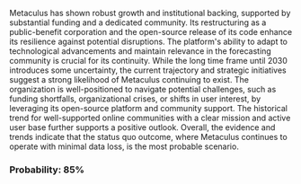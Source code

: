 Metaculus has shown robust growth and institutional backing, supported by substantial funding and a dedicated community. Its restructuring as a public-benefit corporation and the open-source release of its code enhance its resilience against potential disruptions. The platform's ability to adapt to technological advancements and maintain relevance in the forecasting community is crucial for its continuity. While the long time frame until 2030 introduces some uncertainty, the current trajectory and strategic initiatives suggest a strong likelihood of Metaculus continuing to exist. The organization is well-positioned to navigate potential challenges, such as funding shortfalls, organizational crises, or shifts in user interest, by leveraging its open-source platform and community support. The historical trend for well-supported online communities with a clear mission and active user base further supports a positive outlook. Overall, the evidence and trends indicate that the status quo outcome, where Metaculus continues to operate with minimal data loss, is the most probable scenario.

### Probability: 85%